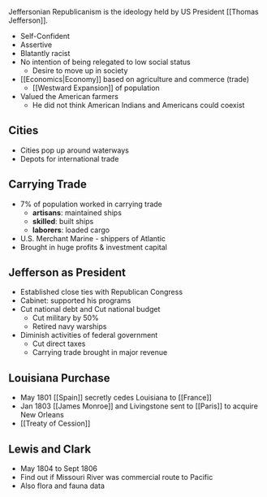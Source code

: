 Jeffersonian Republicanism is the ideology held by US President [[Thomas Jefferson]].
- Self-Confident
- Assertive
- Blatantly racist
- No intention of being relegated to low social status
	- Desire to move up in society
- [[Economics|Economy]] based on agriculture and commerce (trade)
	- [[Westward Expansion]] of population
- Valued the American farmers
	- He did not think American Indians and Americans could coexist
## Cities
- Cities pop up around waterways
- Depots for international trade
## Carrying Trade
- 7% of population worked in carrying trade
	- **artisans**: maintained ships
	- **skilled**: built ships
	- **laborers**: loaded cargo
- U.S. Merchant Marine - shippers of Atlantic
- Brought in huge profits & investment capital
## Jefferson as President
- Established close ties with Republican Congress
- Cabinet: supported his programs
- Cut national debt and Cut national budget
	- Cut military by 50%
	- Retired navy warships
- Diminish activities of federal government
	- Cut direct taxes
	- Carrying trade brought in major revenue
## Louisiana Purchase
- May 1801 [[Spain]] secretly cedes Louisiana to [[France]]
- Jan 1803 [[James Monroe]] and Livingstone sent to [[Paris]] to acquire New Orleans
- [[Treaty of Cession]]
## Lewis and Clark
- May 1804 to Sept 1806
- Find out if Missouri River was commercial route to Pacific
- Also flora and fauna data